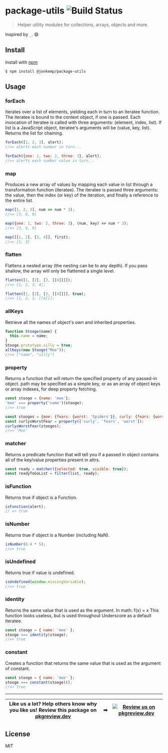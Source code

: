 # package-utils ![Build Status](https://github.com/jonkemp/package-utils/actions/workflows/main.yml/badge.svg?branch=master)

> Helper utility modules for collections, arrays, objects and more.

Inspired by `_`. 😄


## Install

Install with [npm](https://npmjs.org/package/@jonkemp/package-utils)

```
$ npm install @jonkemp/package-utils
```

## Usage

### forEach

Iterates over a list of elements, yielding each in turn to an iteratee function. The iteratee is bound to the context object, if one is passed. Each invocation of iteratee is called with three arguments: (element, index, list). If list is a JavaScript object, iteratee's arguments will be (value, key, list). Returns the list for chaining.

```js
forEach([1, 2, 3], alert);
//=> alerts each number in turn...

forEach({one: 1, two: 2, three: 3}, alert);
//=> alerts each number value in turn...
```

### map

Produces a new array of values by mapping each value in list through a transformation function (iteratee). The iteratee is passed three arguments: the value, then the index (or key) of the iteration, and finally a reference to the entire list.

```js
map([1, 2, 3], num => num * 3);
//=> [3, 6, 9]

map({one: 1, two: 2, three: 3}, (num, key) => num * 3);
//=> [3, 6, 9]

map([[1, 2], [3, 4]], first);
//=> [1, 3]
```

### flatten

Flattens a nested array (the nesting can be to any depth). If you pass shallow, the array will only be flattened a single level.

```js
flatten([1, [2], [3, [[4]]]]);
//=> [1, 2, 3, 4];

flatten([1, [2], [3, [[4]]]], true);
//=> [1, 2, 3, [[4]]];
```

### allKeys

Retrieve all the names of object's own and inherited properties.

```js
function Stooge(name) {
  this.name = name;
}
Stooge.prototype.silly = true;
allKeys(new Stooge("Moe"));
//=> ["name", "silly"]
```

### property

Returns a function that will return the specified property of any passed-in object. path may be specified as a simple key, or as an array of object keys or array indexes, for deep property fetching.

```js
const stooge = {name: 'moe'};
'moe' === property('name')(stooge);
//=> true

const stooges = {moe: {fears: {worst: 'Spiders'}}, curly: {fears: {worst: 'Moe'}}};
const curlysWorstFear = property(['curly', 'fears', 'worst']);
curlysWorstFear(stooges);
//=> 'Moe'
```

### matcher

Returns a predicate function that will tell you if a passed in object contains all of the key/value properties present in attrs.

```js
const ready = matcher({selected: true, visible: true});
const readyToGoList = filter(list, ready);
```

### isFunction

Returns true if object is a Function.

```js
isFunction(alert);
// => true
```

### isNumber

Returns true if object is a Number (including NaN).

```js
isNumber(8.4 * 5);
//=> true
```

### isUndefined

Returns true if value is undefined.

```js
isUndefined(window.missingVariable);
//=> true
```

### identity

Returns the same value that is used as the argument. In math: f(x) = x
This function looks useless, but is used throughout Underscore as a default iteratee.

```js
const stooge = { name: 'moe' };
stooge === identity(stooge);
//=> true
```

### constant

Creates a function that returns the same value that is used as the argument of constant.

```js
const stooge = { name: 'moe' };
stooge === constant(stooge)();
//=> true
```

---
| **Like us a lot?** Help others know why you like us! **Review this package on [pkgreview.dev](https://pkgreview.dev/npm/package-utils)** | ➡   | [![Review us on pkgreview.dev](https://i.ibb.co/McjVMfb/pkgreview-dev.jpg)](https://pkgreview.dev/npm/package-utils) |
| ----------------------------------------------------------------------------------------------------------------------------------------- | --- | --------------------------------------------------------------------------------------------------------------------- |

## License

MIT
